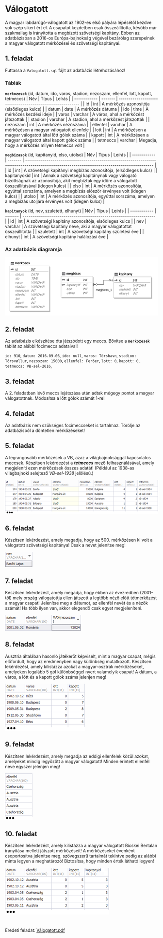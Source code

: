 # Válogatott
A magyar labdarúgó-válogatott az 1902-es első pályára lépésétől kezdve sok szép sikert ért
el. A csapatot kezdetben csak összeállította, később már szakmailag is irányította a megbízott
szövetségi kapitány. Ebben az adatbázisban a 2016-os Európa-bajnokság végével bezárólag
szerepelnek a magyar válogatott mérkőzései és szövetségi kapitányai. 

## 1. feladat
Futtassa a `Valogatott.sql` fájlt az adatbázis létrehozásához!

### Táblák

**`merkozesek`** (id, datum, ido, varos, stadion, nezoszam, ellenfel, lott, kapott, tetmeccs)
| Név          | Típus   | Leírás                                                     |
| ------------ | ------- | ---------------------------------------------------------- |
| id           | int     | A mérkőzés azonosítója (elsődleges kulcs)                  |
| datum        | date    | A mérkőzés dátuma                                          |
| ido          | time    | A mérkőzés kezdési ideje                                   |
| varos        | varchar | A város, ahol a mérkőzést játszották                       |
| stadion      | varchar | A stadion, ahol a mérkőzést játszották                     |
| nezoszam     | int     | A mérkőzés nézőszáma                                       | 
| ellenfel     | varchar | A mérkőzésen a magyar válogatott ellenfele                 |
| lott         | int     | A mérkőzésen a magyar válogatott által lőtt gólok száma    |
| kapott       | int     | A mérkőzésen a magyar válogatott által kapott gólok száma  |
| tetmeccs     | varchar | Megadja, hogy a mérkőzés milyen tétmeccs volt              |

**`megbizasok`** (id, kapitanyid, elso, utolso)
| Név          | Típus   | Leírás                                                                                                                                          |
| ------------ | ------- | ----------------------------------------------------------------------------------------------------------------------------------------------- |
| id           | int     | A szövetségi kapitányi megbízás azonosítója, (elsődleges kulcs)                                                                                 |
| kapitanyokid | int     | Annak a szövetségi kapitánynak vagy válogató bizottságnak az azonosítója, akit megbíztak egy időre a válogatott összeállításával (idegen kulcs) |
| elso         | int     | A mérkőzés azonosítója, egyúttal sorszáma, amelyen a megbízás először érvényes volt (idegen kulcs)                                              |
| utolso       | int     | A mérkőzés azonosítója, egyúttal sorszáma, amelyen a megbízás utoljára érvényes volt (idegen kulcs)                                             |

**`kapitanyok`** (id, nev, szuletett, elhunyt)
| Név          | Típus   | Leírás                                                               |
| ------------ | ------- | -------------------------------------------------------------------- |
| id           | int     | A szövetségi kapitány azonosítója, elsődleges kulcs                  |
| nev          | varchar | A szövetségi kapitány neve, aki a magyar válogatottat összeállította |
| szuletett    | int     | A szövetségi kapitány születési éve                                  |
| elhunyt      | int     | A szövetségi kapitány halálozási éve                                 |

### Az adatbázis diagramja
![táblák](diagram.png)

## 2. feladat
Az adatbázis elkészítése óta játszódott egy meccs. Bővítse a **`merkozesek`** táblát az alábbi focimeccs adataival!

`id: 910`,
`datum: 2016.09.06`,
`ido: null`,
`varos: Tórshavn`,
`stadion: Tórsvøllur`,
`nezoszam: 15000`,
`ellenfel: Feröer`,
`lott: 0`,
`kapott: 0`,
`tetmeccs: VB-sel-2016`,

## 3. feladat
A 2. feladatban lévő meccs lejátszása után adtak mégegy pontot a magyar válogatottnak.
Módosítsa a lőtt gólok számát 1-re!

## 4. feladat
Az adatbázis nem szükséges focimeccseket is tartalmaz.
Törölje az adatbázisból a döntetlen mérkőzéseket!

## 5. feladat
A legrangosabb mérkőzések a VB, azaz a világbajnoksággal kapcsolatos meccsek.
Készítsen lekérdezést a ***tetmeccs*** mező felhasználásával, amely megjeleníti ezen
mérkőzések összes adatát! (Például az 1938-as világbajnoki selejtező *VB-sel-1938*
jelölésű.)

![5. feladat](5feladat.png)

## 6. feladat
Készítsen lekérdezést, amely megadja, hogy az 500. mérkőzésen ki volt a válogatott
szövetségi kapitánya! Csak a nevet jelenítse meg!

![6. feladat](6feladat.png)

## 7. feladat
Készítsen lekérdezést, amely megadja, hogy ebben az évezredben (2001-től) mely ország
válogatottja ellen játszott a legtöbb néző előtt tétmérkőzést a magyar csapat! Jelenítse meg
a dátumot, az ellenfél nevét és a nézők számát! Ha több ilyen van, akkor elegendő csak
egyet megjeleníteni.

![7. feladat](7feladat.png)

## 8. feladat
Ausztria általában hasonló játékerőt képviselt, mint a magyar csapat, mégis előfordult, hogy
az eredményben nagy különbség mutatkozott. Készítsen lekérdezést, amely kilistázza
azokat a magyar-osztrák mérkőzéseket, amelyeken legalább 5 gól különbséggel nyert
valamelyik csapat! A dátum, a város, a lőtt és a kapott gólok száma jelenjen meg!

![8. feladat](8feladat.png)

## 9. feladat
Készítsen lekérdezést, amely megadja az eddigi ellenfelek közül azokat, amelyeket mindig
legyőzött a magyar válogatott! Minden érintett ellenfél neve egyszer jelenjen meg!

![9. feladat](9feladat.png)

## 10. feladat
Készítsen lekérdezést, amely kilistázza a magyar válogatott Bicskei Bertalan irányítása mellett
játszott mérkőzéseit! A mérkőzéseket évenként csoportosítva jelenítse
meg, szövegszerű tartalmát tekintve
pedig az alábbi minta legyen a meghatározó! Biztosítsa, hogy minden
érték látható legyen!

![10. feladat](10feladat.png)

#
Eredeti feladat:
[Válogatott.pdf](valogatott.pdf)
